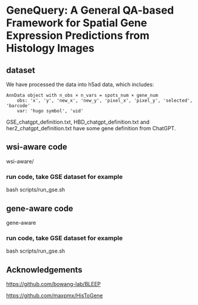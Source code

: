 # GeneQuery: A General QA-based Framework for Spatial Gene Expression Predictions from Histology Images

## dataset
We have processed the data into h5ad data, which includes:
```
AnnData object with n_obs × n_vars = spots_num × gene_num
    obs: 'x', 'y', 'new_x', 'new_y', 'pixel_x', 'pixel_y', 'selected', 'barcode'
    var: 'hugo symbol', 'uid'
```
GSE_chatgpt_definition.txt, HBD_chatgpt_definition.txt and her2_chatgpt_definition.txt have some gene definition from ChatGPT.

## wsi-aware code
wsi-aware/

### run code, take GSE dataset for example
bash scripts/run_gse.sh

## gene-aware code
gene-aware

### run code, take GSE dataset for example
bash scripts/run_gse.sh

## Acknowledgements

https://github.com/bowang-lab/BLEEP

https://github.com/maxpmx/HisToGene